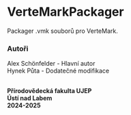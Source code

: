 # VerteMarkPackager
 Packager .vmk souborů pro VerteMark.

### Autoři

Alex Schönfelder - Hlavní autor\
Hynek Půta - Dodatečné modifikace

##

**Přírodovědecká fakulta UJEP\
Ústí nad Labem\
2024-2025**
